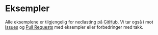 # Eksempler

Alle eksemplene er tilgjengelig for nedlasting på [GitHub](https://github.com/sedvardsen/kl06). Vi tar også i mot [Issues](https://github.com/sedvardsen/kl06/issues) og [Pull Requests](http://readwrite.com/2014/07/02/github-pull-request-etiquette/) med eksempler eller forbedringer med takk.

<a href="" id="rest"></a>


